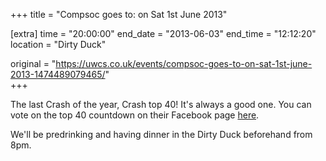 +++
title = "Compsoc goes to: on Sat 1st June 2013"

[extra]
time = "20:00:00"
end_date = "2013-06-03"
end_time = "12:12:20"
location = "Dirty Duck"

original = "https://uwcs.co.uk/events/compsoc-goes-to-on-sat-1st-june-2013-1474489079465/"    
+++

The last Crash of the year, Crash top 40\! It's always a good one. You can vote on the top 40 countdown on their Facebook page [here](http://www.facebook.com/CrashTop402013/info).

We'll be predrinking and having dinner in the Dirty Duck beforehand from 8pm.

